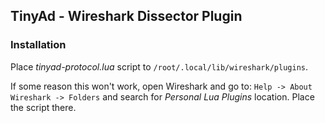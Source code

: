 ## TinyAd - Wireshark Dissector Plugin

### Installation

Place _tinyad-protocol.lua_ script to `/root/.local/lib/wireshark/plugins`.

If some reason this won't work, open Wireshark and go to: 
`Help -> About Wireshark -> Folders` and search for _Personal Lua Plugins_ location. Place the script there.